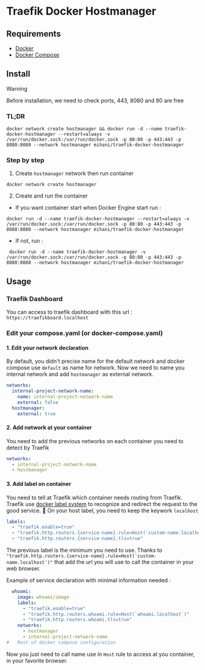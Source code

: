 # Traefik Docker Hostmanager

## Requirements

* [Docker](https://docs.docker.com/engine/install/)
* [Docker Compose](https://docs.docker.com/compose/install)

## Install

>[!WARNING]
> Before installation, we need to check ports, 443, 8080 and 80 are free

### TL;DR 
```shell
docker network create hostmanager && docker run -d --name traefik-docker-hostmanager --restart=always -v /var/run/docker.sock:/var/run/docker.sock -p 80:80 -p 443:443 -p 8080:8080 --network hostmanager mihani/traefik-docker-hostmanager
```

### Step by step

1. Create `hostmanager` network then run container
```shell
docker network create hostmanager
```

2. Create and run the container

* If you want container start when Docker Engine start run :
```shell
docker run -d --name traefik-docker-hostmanager --restart=always -v /var/run/docker.sock:/var/run/docker.sock -p 80:80 -p 443:443 -p 8080:8080 --network hostmanager mihani/traefik-docker-hostmanager
```
* If not, run :
```shell
 docker run -d --name traefik-docker-hostmanager -v /var/run/docker.sock:/var/run/docker.sock -p 80:80 -p 443:443 -p 8080:8080 --network hostmanager mihani/traefik-docker-hostmanager
```


## Usage

### Traefik Dashboard

You can access to traefik dashboard with this url : `https://traefikboard.localhost`

### Edit your compose.yaml (or docker-compose.yaml)

#### 1. Edit your network declaration

By default, you didn't precise name for the default network and docker compose use `default` as name for network. Now we need to name you internal network and add `hostmanager` as external network.
```yaml
networks:
  internal-project-network-name:
    name: internal-project-network-name
    external: false
  hostmanager:
    external: true
```

#### 2. Add network at your container

You need to add the previous networks on each container you need to detect by Traefik

```yaml
networks:
  - internal-project-network-name
  - hostmanager
```

#### 3. Add label on container

You need to tell at Traefik which container needs routing from Traefik. Traefik use [docker label system](https://docs.docker.com/config/labels-custom-metadata/) to recognize and redirect the request to the good service.
:rotating_light: On your host label, you need to keep the keywork `localhost`
```yaml
labels:
  - "traefik.enable=true"
  - "traefik.http.routers.{service-name}.rule=Host(`custom-name.localhost`)"
  - "traefik.http.routers.{service-name}.tls=true"
```
The previous label is the minimum you need to use. Thanks to ``"traefik.http.routers.{service-name}.rule=Host(`custom-name.localhost`)"`` that add the url you will use to call the container in your web browser.

Example of service declaration with minimal information needed :
```yaml
  whoami:
    image: whoami/image
    labels:
      - "traefik.enable=true"
      - "traefik.http.routers.whoami.rule=Host(`whoami.localhost`)"
      - "traefik.http.routers.whoami.tls=true"
    networks:
      - hostmanager
      - internal-project-network-name
#   Rest of docker compose configuration
```

Now you just need to call name use in `Host` rule to access at you container, in your favorite browser.
